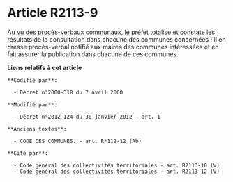 # Article R2113-9

Au vu des procès-verbaux communaux, le préfet totalise et constate les résultats de la consultation dans chacune des communes
concernées ; il en dresse procès-verbal notifié aux maires des communes intéressées et en fait assurer la publication dans
chacune de ces communes.

**Liens relatifs à cet article**

	**Codifié par**:

	  - Décret n°2000-318 du 7 avril 2000

	**Modifié par**:

	  - Décret n°2012-124 du 30 janvier 2012 - art. 1

	**Anciens textes**:

	  - CODE DES COMMUNES. - art. R*112-12 (Ab)

	**Cité par**:

	  - Code général des collectivités territoriales - art. R2113-10 (V)
	  - Code général des collectivités territoriales - art. R2113-12 (V)
